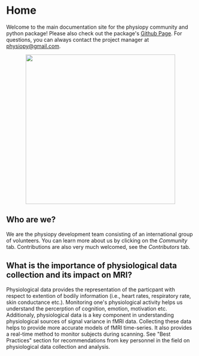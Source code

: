 # Home
Welcome to the main documentation site for the physiopy community and python package! Please also check out the package's [Github Page](https://github.com/physiopy). For questions, you can always contact the project manager at [physiopy@gmail.com](mailto:physiopy@gmail.com). 

<p align="center">
<img src="https://github.com/physiopy/phys2bids/blob/master/docs/_static/physiopy_logo_1280x640.png?raw=true" width="400">
</p>

## Who are we?
We are the physiopy development team consisting of an international group of volunteers. You can learn more about us by clicking on the *Community* tab. Contributions are also very much welcomed, see the *Contributors* tab.

## What is the importance of physiological data collection and its impact on MRI?

Physiological data provides the representation of the particpant with respect to extention of bodily information (i.e., heart rates, respiratory rate, skin conductance etc.). Monitoring one's physiological activity helps us understand the percerption of cognition, emotion, motivation etc. Additionaly, physiological data is a key component in understanding physiological sources of signal variance in fMRI data. Collecting these data helps to provide more accurate models of fMRI time-series. It also provides a real-time method to monitor subjects during scanning. See "Best Practices" section for recommendations from key personnel in the field on physiological data collection and analysis. 
